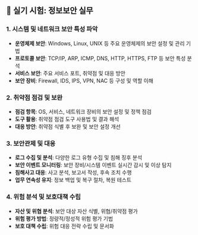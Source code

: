 ## 🧪 실기 시험: 정보보안 실무


### 1. 시스템 및 네트워크 보안 특성 파악
- **운영체제 보안**: Windows, Linux, UNIX 등 주요 운영체제의 보안 설정 및 관리 기법
- **프로토콜 보안**: TCP/IP, ARP, ICMP, DNS, HTTP, HTTPS, FTP 등 보안 특성 분석
- **서비스 보안**: 주요 서비스 포트, 취약점 및 대응 방안
- **보안 장비**: Firewall, IDS, IPS, VPN, NAC 등 구성 및 역할 이해

### 2. 취약점 점검 및 보완
- **점검 항목**: OS, 서비스, 네트워크 장비의 보안 설정 및 정책 점검
- **도구 활용**: 취약점 점검 도구 사용법 및 결과 해석
- **대응 방안**: 취약점 식별 후 보완 및 보안 설정 개선

### 3. 보안관제 및 대응
- **로그 수집 및 분석**: 다양한 로그 유형 수집 및 침해 징후 분석
- **보안 이벤트 모니터링**: 보안 장비/시스템 이벤트 실시간 감시 및 이상 탐지
- **침해사고 대응**: 사고 분석, 보고서 작성, 후속 조치 수행
- **업무 연속성 유지**: 정보 백업 및 복구 절차, 복원 테스트

### 4. 위험 분석 및 보호대책 수립
- **자산 및 위협 분석**: 보안 대상 자산 식별, 위협/취약점 평가
- **위험 평가 방법**: 정량적/정성적 위험 평가 기법
- **보호 대책 수립**: 위험 대응 전략 수립 및 문서화